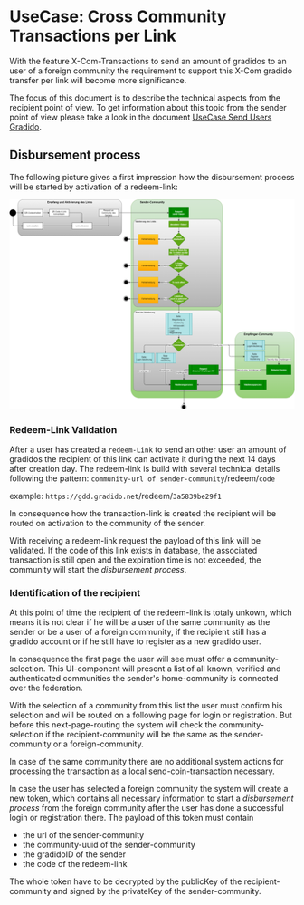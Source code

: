 # UseCase: Cross Community Transactions per Link

With the feature X-Com-Transactions to send an amount of gradidos to an user of a foreign community the requirement to support this X-Com gradido transfer per link will become more significance.

The focus of this document is to describe the technical aspects from the recipient point of view. To get information about this topic from the sender point of view please take a look in the document [UseCase Send Users Gradido](https://github.com/gradido/gradido/blob/master/docu/Concepts/BusinessRequirements/UC_Send_Users_Gradido.md).

## Disbursement process

The following picture gives a first impression how the disbursement process will be started by activation of a redeem-link:

![UC_Send_Users_Gradido_StartValutierung.png](./image/UC_Send_Users_Gradido_StartValutierung.png)

### Redeem-Link Validation

After a user has created a `redeem-Link` to send an other user an amount of gradidos the recipient of this link can activate it during the next 14 days after creation day. The redeem-link is build with several technical details following the pattern: `community-url of sender-community`/redeem/`code`

example: `https://gdd.gradido.net`/redeem/`3a5839be29f1`

In consequence how the transaction-link is created the recipient will be routed on activation to the community of the sender.

With receiving a redeem-link request the payload of this link will be validated. If the code of this link exists in database, the associated transaction is still open and the expiration time is not exceeded, the community will start the _disbursement process_.

### Identification of the recipient

At this point of time the recipient of the redeem-link is totaly unkown, which means it is not clear if he will be a user of the same community as the sender or be a user of a foreign community, if the recipient still has a gradido account or if he still have to register as a new gradido user.

In consequence the first page the user will see must offer a community-selection. This UI-component will present a list of all known, verified and authenticated communities the sender's home-community is connected over the federation.

With the selection of a community from this list the user must confirm his selection and will be routed on a following page for login or registration. But before this next-page-routing the system will check the community-selection if the recipient-community will be the same as the sender-community or a foreign-community.

In case of the same community there are no additional system actions for processing the transaction as a local send-coin-transaction necessary.

In case the user has selected a foreign community the system will create a new token, which contains all necessary information to start a _disbursement process_ from the foreign community after the user has done a successful login or registration there. The payload of this token must contain

* the url of the sender-community
* the community-uuid of the sender-community
* the gradidoID of the sender
* the code of the redeem-link

The whole token have to be decrypted by the publicKey of the recipient-community and signed by the privateKey of the sender-community.
